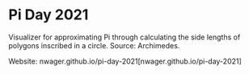 # Pi Day 2021
Visualizer for approximating Pi through calculating the side lengths of polygons inscribed in a circle. Source: Archimedes.

Website: nwager.github.io/pi-day-2021[nwager.github.io/pi-day-2021]

